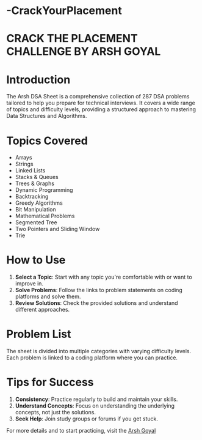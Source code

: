 # -CrackYourPlacement
# CRACK THE PLACEMENT CHALLENGE BY ARSH GOYAL
# Introduction
The Arsh DSA Sheet is a comprehensive collection of 287 DSA problems tailored to help you prepare for technical interviews. It covers a wide range of topics and difficulty levels, providing a structured approach to mastering Data Structures and Algorithms.

# Topics Covered
- Arrays
- Strings
- Linked Lists
- Stacks & Queues
- Trees & Graphs
- Dynamic Programming
- Backtracking
- Greedy Algorithms
- Bit Manipulation
- Mathematical Problems
- Segmented Tree
- Two Pointers and Sliding Window
- Trie
 
# How to Use
1. **Select a Topic**: Start with any topic you're comfortable with or want to improve in.
2. **Solve Problems**: Follow the links to problem statements on coding platforms and solve them.
3. **Review Solutions**: Check the provided solutions and understand different approaches.

# Problem List
The sheet is divided into multiple categories with varying difficulty levels. Each problem is linked to a coding platform where you can practice.

# Tips for Success
1. **Consistency**: Practice regularly to build and maintain your skills.
2. **Understand Concepts**: Focus on understanding the underlying concepts, not just the solutions.
3. **Seek Help**: Join study groups or forums if you get stuck.

For more details and to start practicing, visit the [Arsh Goyal](https://www.proelevate.in/dsa-practice/arsh-dsa-sheet)

